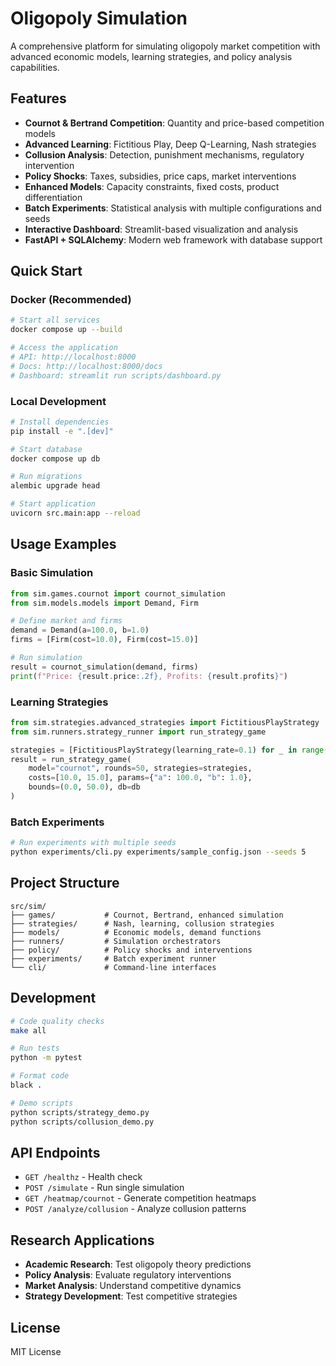 # Oligopoly Simulation

A comprehensive platform for simulating oligopoly market competition with advanced economic models, learning strategies, and policy analysis capabilities.

## Features

- **Cournot & Bertrand Competition**: Quantity and price-based competition models
- **Advanced Learning**: Fictitious Play, Deep Q-Learning, Nash strategies
- **Collusion Analysis**: Detection, punishment mechanisms, regulatory intervention
- **Policy Shocks**: Taxes, subsidies, price caps, market interventions
- **Enhanced Models**: Capacity constraints, fixed costs, product differentiation
- **Batch Experiments**: Statistical analysis with multiple configurations and seeds
- **Interactive Dashboard**: Streamlit-based visualization and analysis
- **FastAPI + SQLAlchemy**: Modern web framework with database support

## Quick Start

### Docker (Recommended)
```bash
# Start all services
docker compose up --build

# Access the application
# API: http://localhost:8000
# Docs: http://localhost:8000/docs
# Dashboard: streamlit run scripts/dashboard.py
```

### Local Development
```bash
# Install dependencies
pip install -e ".[dev]"

# Start database
docker compose up db

# Run migrations
alembic upgrade head

# Start application
uvicorn src.main:app --reload
```

## Usage Examples

### Basic Simulation
```python
from sim.games.cournot import cournot_simulation
from sim.models.models import Demand, Firm

# Define market and firms
demand = Demand(a=100.0, b=1.0)
firms = [Firm(cost=10.0), Firm(cost=15.0)]

# Run simulation
result = cournot_simulation(demand, firms)
print(f"Price: {result.price:.2f}, Profits: {result.profits}")
```

### Learning Strategies
```python
from sim.strategies.advanced_strategies import FictitiousPlayStrategy
from sim.runners.strategy_runner import run_strategy_game

strategies = [FictitiousPlayStrategy(learning_rate=0.1) for _ in range(2)]
result = run_strategy_game(
    model="cournot", rounds=50, strategies=strategies,
    costs=[10.0, 15.0], params={"a": 100.0, "b": 1.0},
    bounds=(0.0, 50.0), db=db
)
```

### Batch Experiments
```bash
# Run experiments with multiple seeds
python experiments/cli.py experiments/sample_config.json --seeds 5
```

## Project Structure

```
src/sim/
├── games/           # Cournot, Bertrand, enhanced simulation
├── strategies/      # Nash, learning, collusion strategies  
├── models/          # Economic models, demand functions
├── runners/         # Simulation orchestrators
├── policy/          # Policy shocks and interventions
├── experiments/     # Batch experiment runner
└── cli/             # Command-line interfaces
```

## Development

```bash
# Code quality checks
make all

# Run tests
python -m pytest

# Format code
black .

# Demo scripts
python scripts/strategy_demo.py
python scripts/collusion_demo.py
```

## API Endpoints

- `GET /healthz` - Health check
- `POST /simulate` - Run single simulation
- `GET /heatmap/cournot` - Generate competition heatmaps
- `POST /analyze/collusion` - Analyze collusion patterns

## Research Applications

- **Academic Research**: Test oligopoly theory predictions
- **Policy Analysis**: Evaluate regulatory interventions
- **Market Analysis**: Understand competitive dynamics
- **Strategy Development**: Test competitive strategies

## License

MIT License
